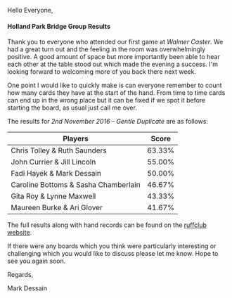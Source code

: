
Hello Everyone,

#### Holland Park Bridge Group Results

Thank you to everyone who attended our first game at _Walmer Caster_. We had a great turn out and the feeling in the room was overwhelmingly positive. A good amount of space but more importantly been able to hear each other at the table stood out which made the evening a success. I'm looking forward to welcoming more of you back there next week.

One point I would like to quickly make is can everyone remember to count how many cards they have at the start of the hand. From time to time cards can end up in the wrong place but it can be fixed if we spot it before starting the board, as usual just call me over.

The results for _2nd November 2016 - Gentle Duplicate_ are as follows:

|Players                         | Score  | 	
|--------------------------------|--------|
|Chris Tolley & Ruth Saunders|63.33%|
|John Currier & Jill Lincoln|55.00%|
|Fadi Hayek & Mark Dessain|50.00%|
|Caroline Bottoms & Sasha Chamberlain|46.67%|
|Gita Roy & Lynne Maxwell|43.33%|
|Maureen Burke & Ari Glover|41.67%|

The full results along with hand records can be found on the [ruffclub website](http://www.bridgewebs.com/cgi-bin/bwoi/bw.cgi?pid=display_rank&event=20161102_1&club=ruffclub).

If there were any boards which you think were particularly interesting or challenging which you would like to discuss please let me know. Hope to see you again soon.

Regards,

Mark Dessain
